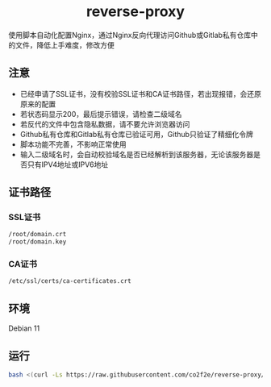 <h1 align="center">
  reverse-proxy
</h1>
使用脚本自动化配置Nginx，通过Nginx反向代理访问Github或Gitlab私有仓库中的文件，降低上手难度，修改方便

## 注意
* 已经申请了SSL证书，没有校验SSL证书和CA证书路径，若出现报错，会还原原来的配置
* 若状态码显示200，最后提示错误，请检查二级域名
* 若反代的文件中包含隐私数据，请不要允许浏览器访问
* Github私有仓库和Gitlab私有仓库已验证可用，Github只验证了精细化令牌
* 脚本功能不完善，不影响正常使用
* 输入二级域名时，会自动校验域名是否已经解析到该服务器，无论该服务器是否只有IPV4地址或IPV6地址
## 证书路径
### SSL证书
```bash
/root/domain.crt
/root/domain.key
```
### CA证书
```bash
/etc/ssl/certs/ca-certificates.crt
```
## 环境
Debian 11
## 运行
```bash
bash <(curl -Ls https://raw.githubusercontent.com/co2f2e/reverse-proxy/main/nginx_auto_config.sh)
```
